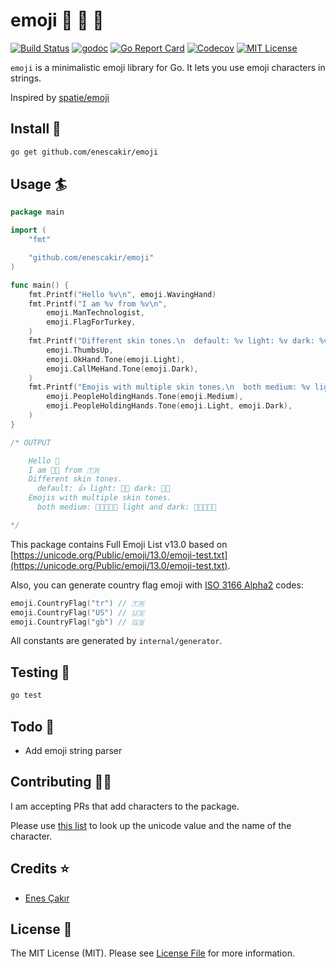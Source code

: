 # emoji :rocket: :school_satchel: :tada:
[![Build Status](https://github.com/enescakir/emoji/workflows/build/badge.svg?branch=master)](https://github.com/enescakir/emoji/actions)
[![godoc](https://godoc.org/github.com/enescakir/emoji?status.svg)](https://godoc.org/github.com/enescakir/emoji)
[![Go Report Card](https://goreportcard.com/badge/github.com/enescakir/emoji)](https://goreportcard.com/report/github.com/enescakir/emoji)
[![Codecov](https://img.shields.io/codecov/c/github/enescakir/emoji)](https://codecov.io/gh/enescakir/emoji)
[![MIT License](https://img.shields.io/github/license/enescakir/emoji)](https://github.com/enescakir/emoji/blob/master/LICENSE)

`emoji` is a minimalistic emoji library for Go. It lets you use emoji characters in strings.

Inspired by [spatie/emoji](https://github.com/spatie/emoji)

## Install :floppy_disk:
``` bash
go get github.com/enescakir/emoji
```

## Usage :surfer:
```go
package main

import (
    "fmt"

    "github.com/enescakir/emoji"
)

func main() {
	fmt.Printf("Hello %v\n", emoji.WavingHand)
	fmt.Printf("I am %v from %v\n",
		emoji.ManTechnologist,
		emoji.FlagForTurkey,
	)
	fmt.Printf("Different skin tones.\n  default: %v light: %v dark: %v\n",
		emoji.ThumbsUp,
		emoji.OkHand.Tone(emoji.Light),
		emoji.CallMeHand.Tone(emoji.Dark),
	)
	fmt.Printf("Emojis with multiple skin tones.\n  both medium: %v light and dark: %v\n",
		emoji.PeopleHoldingHands.Tone(emoji.Medium),
		emoji.PeopleHoldingHands.Tone(emoji.Light, emoji.Dark),
	)
}

/* OUTPUT

    Hello 👋
    I am 👨‍💻 from 🇹🇷
    Different skin tones.
      default: 👍 light: 👌🏻 dark: 🤙🏿
    Emojis with multiple skin tones.
      both medium: 🧑🏽‍🤝‍🧑🏽 light and dark: 🧑🏻‍🤝‍🧑🏿

*/
```

This package contains Full Emoji List v13.0 based on [https://unicode.org/Public/emoji/13.0/emoji-test.txt](https://unicode.org/Public/emoji/13.0/emoji-test.txt).

Also, you can generate country flag emoji with [ISO 3166 Alpha2](https://en.wikipedia.org/wiki/ISO_3166-1_alpha-2) codes:
```go
emoji.CountryFlag("tr") // 🇹🇷
emoji.CountryFlag("US") // 🇺🇸
emoji.CountryFlag("gb") // 🇬🇧
```

All constants are generated by `internal/generator`.

## Testing :hammer:
``` bash
go test
```

## Todo :pushpin:
* Add emoji string parser

## Contributing :man_technologist:
I am accepting PRs that add characters to the package.

Please use [this list](http://unicode.org/emoji/charts/full-emoji-list.html) to look up the unicode value and the name of the character.

## Credits :star:
- [Enes Çakır](https://github.com/enescakir)

## License :scroll:
The MIT License (MIT). Please see [License File](LICENSE.md) for more information.
